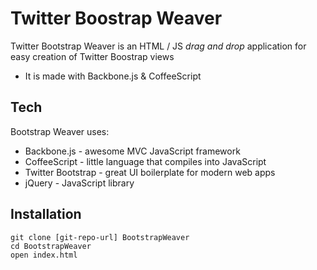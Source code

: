 Twitter Boostrap Weaver
=======================

Twitter Bootstrap Weaver is an HTML / JS *drag and drop* application for easy creation of Twitter Boostrap views

  - It is made with Backbone.js & CoffeeScript
  
Tech
----

Bootstrap Weaver uses:

* Backbone.js - awesome MVC JavaScript framework
* CoffeeScript - little language that compiles into JavaScript
* Twitter Bootstrap - great UI boilerplate for modern web apps
* jQuery - JavaScript library

Installation
------------

    git clone [git-repo-url] BootstrapWeaver
    cd BootstrapWeaver
    open index.html
